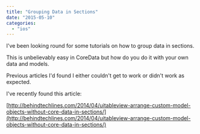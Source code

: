 ```yaml
---
title: "Grouping Data in Sections"
date: "2015-05-10"
categories: 
  - "ios"
---
```


I've been looking round for some tutorials on how to group data in sections.

This is unbelievably easy in CoreData but how do you do it with your own data and models.

Previous articles I'd found I either couldn't get to work or didn't work as expected.

I've recently found this article:

[http://behindtechlines.com/2014/04/uitableview-arrange-custom-model-objects-without-core-data-in-sections/](http://behindtechlines.com/2014/04/uitableview-arrange-custom-model-objects-without-core-data-in-sections/)
